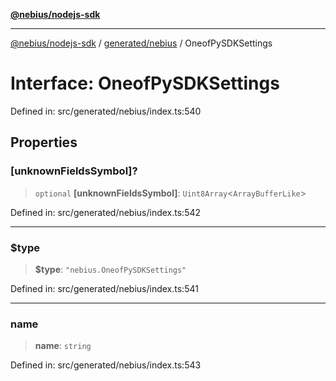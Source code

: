 [**@nebius/nodejs-sdk**](../../../README.md)

***

[@nebius/nodejs-sdk](../../../README.md) / [generated/nebius](../README.md) / OneofPySDKSettings

# Interface: OneofPySDKSettings

Defined in: src/generated/nebius/index.ts:540

## Properties

### \[unknownFieldsSymbol\]?

> `optional` **\[unknownFieldsSymbol\]**: `Uint8Array`\<`ArrayBufferLike`\>

Defined in: src/generated/nebius/index.ts:542

***

### $type

> **$type**: `"nebius.OneofPySDKSettings"`

Defined in: src/generated/nebius/index.ts:541

***

### name

> **name**: `string`

Defined in: src/generated/nebius/index.ts:543
